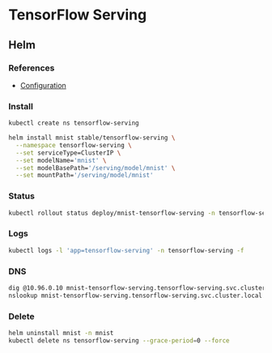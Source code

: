 # TensorFlow Serving

## Helm

### References

- [Configuration](https://github.com/helm/charts/tree/master/stable/tensorflow-serving#configuration)

### Install

```sh
kubectl create ns tensorflow-serving
```

```sh
helm install mnist stable/tensorflow-serving \
  --namespace tensorflow-serving \
  --set serviceType=ClusterIP \
  --set modelName='mnist' \
  --set modelBasePath='/serving/model/mnist' \
  --set mountPath='/serving/model/mnist'
```

### Status

```sh
kubectl rollout status deploy/mnist-tensorflow-serving -n tensorflow-serving
```

### Logs

```sh
kubectl logs -l 'app=tensorflow-serving' -n tensorflow-serving -f
```

### DNS

```sh
dig @10.96.0.10 mnist-tensorflow-serving.tensorflow-serving.svc.cluster.local +short
nslookup mnist-tensorflow-serving.tensorflow-serving.svc.cluster.local 10.96.0.10
```

### Delete

```sh
helm uninstall mnist -n mnist
kubectl delete ns tensorflow-serving --grace-period=0 --force
```
